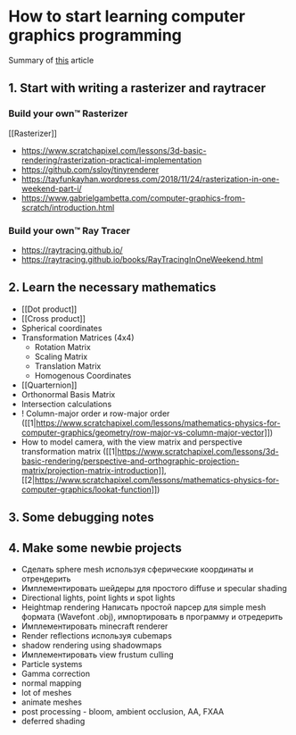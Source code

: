 # How to start learning computer graphics programming

Summary of [this](https://erkaman.github.io/posts/beginner_computer_graphics.html) article

## 1. Start with writing a rasterizer and raytracer

### Build your own™ Rasterizer

[[Rasterizer]]

- https://www.scratchapixel.com/lessons/3d-basic-rendering/rasterization-practical-implementation
- https://github.com/ssloy/tinyrenderer
- https://tayfunkayhan.wordpress.com/2018/11/24/rasterization-in-one-weekend-part-i/
- https://www.gabrielgambetta.com/computer-graphics-from-scratch/introduction.html

### Build your own™ Ray Tracer

- https://raytracing.github.io/
- https://raytracing.github.io/books/RayTracingInOneWeekend.html

## 2. Learn the necessary mathematics

- [[Dot product]]
- [[Cross product]]
- Spherical coordinates
- Transformation Matrices (4x4)
  - Rotation Matrix
  - Scaling Matrix
  - Translation Matrix
  - Homogenous Coordinates
- [[Quarternion]]
- Orthonormal Basis Matrix
- Intersection calculations
- ! Column-major order и row-major order ([[1|https://www.scratchapixel.com/lessons/mathematics-physics-for-computer-graphics/geometry/row-major-vs-column-major-vector]])
- How to model camera, with the view matrix and perspective transformation matrix ([[1|https://www.scratchapixel.com/lessons/3d-basic-rendering/perspective-and-orthographic-projection-matrix/projection-matrix-introduction]], [[2|https://www.scratchapixel.com/lessons/mathematics-physics-for-computer-graphics/lookat-function]])

## 3. Some debugging notes

## 4. Make some newbie projects

- Сделать sphere mesh используя сферические координаты и отрендерить
- Имплементировать шейдеры для простого diffuse и specular shading
- Directional lights, point lights и spot lights
- Heightmap rendering
  Написать простой парсер для simple mesh формата (Wavefont .obj), импортировать в программу и отредерить
- Имплементировать minecraft renderer
- Render reflections используя cubemaps
- shadow rendering using shadowmaps
- Имплементировать view frustum culling
- Particle systems
- Gamma correction
- normal mapping
- lot of meshes
- animate meshes
- post processing - bloom, ambient occlusion, AA, FXAA
- deferred shading
